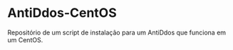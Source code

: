 # AntiDdos-CentOS

Repositório de um script de instalação para um AntiDdos que funciona em um CentOS.
